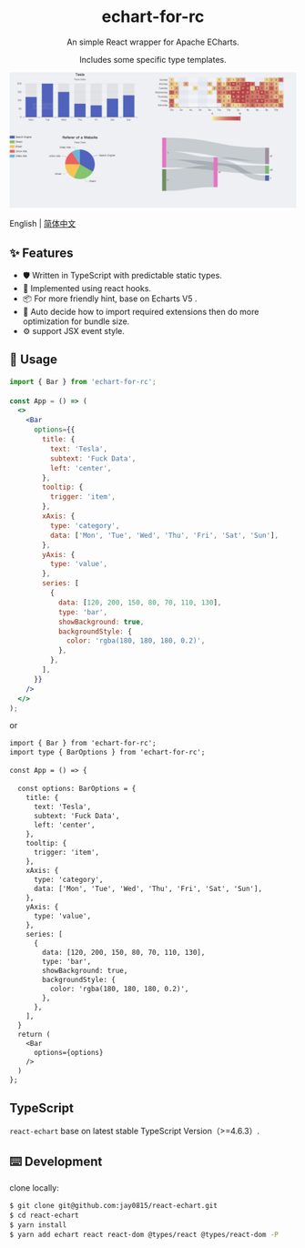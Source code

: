 <h1 align="center">echart-for-rc</h1>

<div align="center">

An simple React wrapper for Apache ECharts.

Includes some specific type templates.

</div>

[![](./static/example.png)](example)

English | [简体中文](./README-zh_CN.md)

## ✨ Features

- 🛡 Written in TypeScript with predictable static types.
- 🌈 Implemented using react hooks.
- 📦 For more friendly hint, base on Echarts V5 .
- 🎨 Auto decide how to import required extensions then do more optimization for bundle size.
- ⚙️  support JSX event style.


## 🔨 Usage


```jsx
import { Bar } from 'echart-for-rc';

const App = () => (
  <>
    <Bar 
      options={{
        title: {
          text: 'Tesla',
          subtext: 'Fuck Data',
          left: 'center',
        },
        tooltip: {
          trigger: 'item',
        },
        xAxis: {
          type: 'category',
          data: ['Mon', 'Tue', 'Wed', 'Thu', 'Fri', 'Sat', 'Sun'],
        },
        yAxis: {
          type: 'value',
        },
        series: [
          {
            data: [120, 200, 150, 80, 70, 110, 130],
            type: 'bar',
            showBackground: true,
            backgroundStyle: {
              color: 'rgba(180, 180, 180, 0.2)',
            },
          },
        ],
      }}
    />
  </>
);
```

or

```tsx
import { Bar } from 'echart-for-rc';
import type { BarOptions } from 'echart-for-rc';

const App = () => {

  const options: BarOptions = {
    title: {
      text: 'Tesla',
      subtext: 'Fuck Data',
      left: 'center',
    },
    tooltip: {
      trigger: 'item',
    },
    xAxis: {
      type: 'category',
      data: ['Mon', 'Tue', 'Wed', 'Thu', 'Fri', 'Sat', 'Sun'],
    },
    yAxis: {
      type: 'value',
    },
    series: [
      {
        data: [120, 200, 150, 80, 70, 110, 130],
        type: 'bar',
        showBackground: true,
        backgroundStyle: {
          color: 'rgba(180, 180, 180, 0.2)',
        },
      },
    ],
  }
  return (
    <Bar 
      options={options}
    />
  )
};
```

## TypeScript

`react-echart` base on latest stable TypeScript Version（>=4.6.3）.

## ⌨️ Development

clone locally:

```bash
$ git clone git@github.com:jay0815/react-echart.git
$ cd react-echart
$ yarn install
$ yarn add echart react react-dom @types/react @types/react-dom -P
```